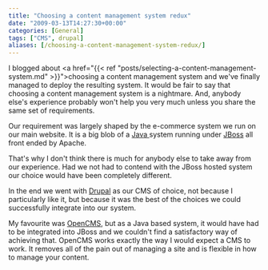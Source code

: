 ```yaml
---
title: "Choosing a content management system redux"
date: "2009-03-13T14:27:30+00:00"
categories: [General]
tags: ["CMS", drupal]
aliases: [/choosing-a-content-management-system-redux/]
---
```


I blogged about <a href="{{< ref "posts/selecting-a-content-management-system.md" >}}">choosing a content management system</a> and we've finally managed to deploy the resulting system. It would be fair to say that choosing a content management system is a nightmare. And, anybody else's experience probably won't help you very much unless you share the same set of requirements.

Our requirement was largely shaped by the e-commerce system we run on our main website. It is a big blob of a <a href="http://www.java.com/">Java </a>system running under <a href="http://www.jboss.org/">JBoss</a> all front ended by Apache.

That's why I don't think there is much for anybody else to take away from our experience. Had we not had to contend with the JBoss hosted system our choice would have been completely different.

In the end we went with <a href="http://drupal.org/">Drupal</a> as our CMS of choice, not because I particularly like it, but because it was the best of the choices we could successfully integrate into our system.

My favourite was <a href="http://www.opencms.org/">OpenCMS</a>, but as a Java based system, it would have had to be integrated into JBoss and we couldn't find a satisfactory way of achieving that. OpenCMS works exactly the way I would expect a CMS to work. It removes all of the pain out of managing a site and is flexible in how to manage your content.
